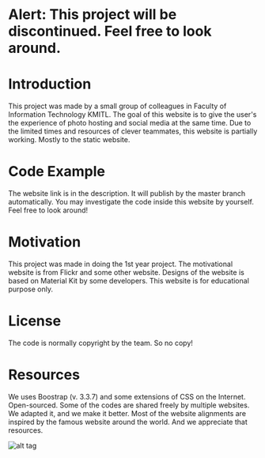 # Alert: This project will be discontinued. Feel free to look around.
# Introduction

This project was made by a small group of colleagues in Faculty of Information Technology KMITL.
The goal of this website is to give the user's the experience of photo hosting and social media at the same time.
Due to the limited times and resources of clever teammates, this website is partially working. Mostly to the static website.

# Code Example

The website link is in the description. It will publish by the master branch automatically.
You may investigate the code inside this website by yourself. Feel free to look around!

# Motivation

This project was made in doing the 1st year project. The motivational website is from Flickr and some other website.
Designs of the website is based on Material Kit by some developers. This website is for educational purpose only.

# License

The code is normally copyright by the team. So no copy!

# Resources

We uses Boostrap (v. 3.3.7) and some extensions of CSS on the Internet. Open-sourced.
Some of the codes are shared freely by multiple websites. We adapted it, and we make it better.
Most of the website alignments are inspired by the famous website around the world. And we appreciate that resources.

![alt tag](http://imgur.com/a/W5WzB)
